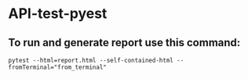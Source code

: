 # API-test-pyest
## To run and generate report use this command: 
```
pytest --html=report.html --self-contained-html --fromTerminal="from_terminal"
```
